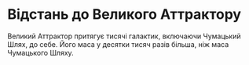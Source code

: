 # Відстань до Великого Аттрактору

Великий Аттрактор притягує тисячі галактик, включаючи Чумацький Шлях, до себе.
Його маса у десятки тисяч разів більша, ніж маса Чумацького Шляху.
